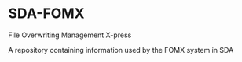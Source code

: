 # SDA-FOMX
File Overwriting Management X-press

A repository containing information used by the FOMX system in SDA
